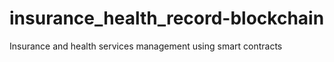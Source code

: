 # insurance_health_record-blockchain
Insurance and health services management using smart contracts
